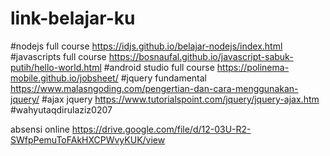 # link-belajar-ku

#nodejs full course https://idjs.github.io/belajar-nodejs/index.html
#javascripts full course https://bosnaufal.github.io/javascript-sabuk-putih/hello-world.html
#android studio full course https://polinema-mobile.github.io/jobsheet/
#jquery fundamental https://www.malasngoding.com/pengertian-dan-cara-menggunakan-jquery/
#ajax jquery https://www.tutorialspoint.com/jquery/jquery-ajax.htm
#wahyutaqdirulaziz0207



absensi online https://drive.google.com/file/d/12-03U-R2-SWfpPemuToFAkHXCPWvyKUK/view
